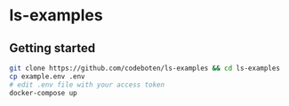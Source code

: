 # ls-examples

## Getting started

```bash
git clone https://github.com/codeboten/ls-examples && cd ls-examples
cp example.env .env
# edit .env file with your access token
docker-compose up
```
